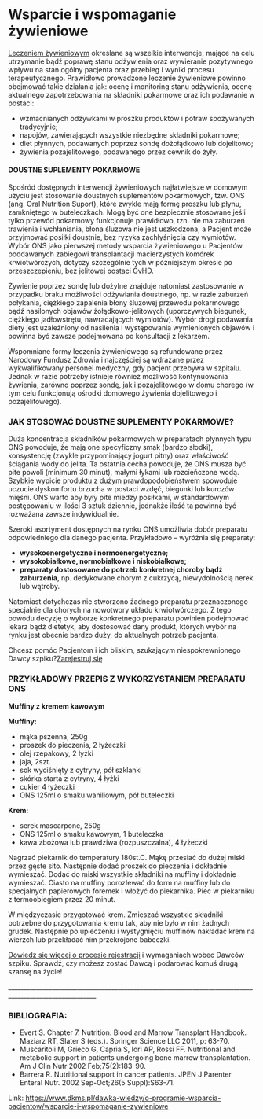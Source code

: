 # Wsparcie i wspomaganie żywieniowe

[Leczeniem żywieniowym](/dawka-wiedzy/o-programie-wsparcia-pacjentow/webinary-zywienie "Żywienie Pacjentów chorych na nowotwory krwi na różnych etapach choroby- webinary") określane są wszelkie interwencje, mające na celu utrzymanie bądź poprawę stanu odżywienia oraz wywieranie pozytywnego wpływu na stan ogólny pacjenta oraz przebieg i wyniki procesu terapeutycznego. Prawidłowo prowadzone leczenie żywieniowe powinno obejmować takie działania jak: ocenę i monitoring stanu odżywienia, ocenę aktualnego zapotrzebowania na składniki pokarmowe oraz ich podawanie w postaci:


* wzmacnianych odżywkami w proszku produktów i potraw spożywanych tradycyjnie;
* napojów, zawierających wszystkie niezbędne składniki pokarmowe;
* diet płynnych, podawanych poprzez sondę dożołądkowo lub dojelitowo;
* żywienia pozajelitowego, podawanego przez cewnik do żyły.


#### DOUSTNE SUPLEMENTY POKARMOWE


Spośród dostępnych interwencji żywieniowych najłatwiejsze w domowym użyciu jest stosowanie doustnych suplementów pokarmowych, tzw. ONS (ang. Oral Nutrition Suport), które zwykle mają formę proszku lub płynu, zamkniętego w buteleczkach. Mogą być one bezpiecznie stosowane jeśli tylko przewód pokarmowy funkcjonuje prawidłowo, tzn. nie ma zaburzeń trawienia i wchłaniania, błona śluzowa nie jest uszkodzona, a Pacjent może przyjmować posiłki doustnie, bez ryzyka zachłyśnięcia czy wymiotów. Wybór ONS jako pierwszej metody wsparcia żywieniowego u Pacjentów poddawanych zabiegowi transplantacji macierzystych komórek krwiotwórczych, dotyczy szczególnie tych w późniejszym okresie po przeszczepieniu, bez jelitowej postaci GvHD.


Żywienie poprzez sondę lub dożylne znajduje natomiast zastosowanie w przypadku braku możliwości odżywiania doustnego, np. w razie zaburzeń połykania, ciężkiego zapalenia błony śluzowej przewodu pokarmowego bądź nasilonych objawów żołądkowo\-jelitowych (uporczywych biegunek, ciężkiego jadłowstrętu, nawracających wymiotów). Wybór drogi podawania diety jest uzależniony od nasilenia i występowania wymienionych objawów i powinna być zawsze podejmowana po konsultacji z lekarzem.


Wspomniane formy leczenia żywieniowego są refundowane przez Narodowy Fundusz Zdrowia i najczęściej są wdrażane przez wykwalifikowany personel medyczny, gdy pacjent przebywa w szpitalu. Jednak w razie potrzeby istnieje również możliwość kontynuowania żywienia, zarówno poprzez sondę, jak i pozajelitowego w domu chorego (w tym celu funkcjonują ośrodki domowego żywienia dojelitowego i pozajelitowego).


### JAK STOSOWAĆ DOUSTNE SUPLEMENTY POKARMOWE?


Duża koncentracja składników pokarmowych w preparatach płynnych typu ONS powoduje, że mają one specyficzny smak (bardzo słodki), konsystencję (zwykle przypominający jogurt pitny) oraz właściwość ściągania wody do jelita. Ta ostatnia cecha powoduje, że ONS musza być pite powoli (minimum 30 minut), małymi łykami lub rozcieńczone wodą. Szybkie wypicie produktu z dużym prawdopodobieństwem spowoduje uczucie dyskomfortu brzucha w postaci wzdęć, biegunki lub kurczów mięśni. ONS warto aby były pite miedzy posiłkami, w standardowym postępowaniu w ilości 3 sztuk dziennie, jednakże ilość ta powinna być rozważana zawsze indywidualnie.


Szeroki asortyment dostępnych na rynku ONS umożliwia dobór preparatu odpowiedniego dla danego pacjenta. Przykładowo – wyróżnia się preparaty:


* **wysokoenergetyczne i normoenergetyczne;**
* **wysokobiałkowe, normobiałkowe i niskobiałkowe;**
* **preparaty dostosowane do potrzeb konkretnej choroby bądź zaburzenia**, np. dedykowane chorym z cukrzycą, niewydolnością nerek lub wątroby.


Natomiast dotychczas nie stworzono żadnego preparatu przeznaczonego specjalnie dla chorych na nowotwory układu krwiotwórczego. Z tego powodu decyzję o wyborze konkretnego preparatu powinien podejmować lekarz bądź dietetyk, aby dostosować dany produkt, których wybór na rynku jest obecnie bardzo duży, do aktualnych potrzeb pacjenta.


Chcesz pomóc Pacjentom i ich bliskim, szukającym niespokrewnionego Dawcy szpiku?[Zarejestruj się](/zarejestruj-sie-teraz "Zarejestruj sie teraz")
### PRZYKŁADOWY PRZEPIS Z WYKORZYSTANIEM PREPARATU ONS


**Muffiny z kremem kawowym**


**Muffiny:**


* mąka pszenna, 250g
* proszek do pieczenia, 2 łyżeczki
* olej rzepakowy, 2 łyżki
* jaja, 2szt.
* sok wyciśnięty z cytryny, pół szklanki
* skórka starta z cytryny, 4 łyżki
* cukier 4 łyżeczki
* ONS 125ml o smaku waniliowym, pół buteleczki


**Krem:**


* serek mascarpone, 250g
* ONS 125ml o smaku kawowym, 1 buteleczka
* kawa zbożowa lub prawdziwa (rozpuszczalna), 4 łyżeczki


Nagrzać piekarnik do temperatury 180st.C. Mąkę przesiać do dużej miski przez gęste sito. Następnie dodać proszek do pieczenia i dokładnie wymieszać. Dodać do miski wszystkie składniki na muffiny i dokładnie wymieszać. Ciasto na muffiny porozlewać do form na muffiny lub do specjalnych papierowych foremek i włożyć do piekarnika. Piec w piekarniku z termoobiegiem przez 20 minut.


W międzyczasie przygotować krem. Zmieszać wszystkie składniki potrzebne do przygotowania kremu tak, aby nie było w nim żadnych grudek. Następnie po upieczeniu i wystygnięciu muffinów nakładać krem na wierzch lub przekładać nim przekrojone babeczki.


[Dowiedz się więcej o procesie rejestracji](https://www.dkms.pl/dawka-wiedzy/o-rejestracji) i wymaganiach wobec Dawców szpiku. Sprawdź, czy możesz zostać Dawcą i podarować komuś drugą szansę na życie!


\_\_\_\_\_\_\_\_\_\_\_\_\_\_\_\_\_\_\_\_\_\_\_\_\_\_\_\_\_\_\_\_\_\_\_\_\_\_\_\_\_\_\_\_\_\_\_\_\_\_\_\_\_\_\_\_\_\_\_\_\_\_\_\_\_\_\_\_\_\_\_\_\_\_\_\_\_\_\_\_\_\_\_\_\_\_\_\_\_\_\_\_\_\_\_\_\_\_\_\_\_\_\_\_\_\_


### BIBLIOGRAFIA:


* Evert S. Chapter 7\. Nutrition. Blood and Marrow Transplant Handbook. Maziarz RT, Slater S (eds.). Springer Science LLC 2011, p: 63\-70\.
* Muscaritoli M, Grieco G, Capria S, Iori AP, Rossi FF. Nutritional and metabolic support in patients undergoing bone marrow transplantation. Am J Clin Nutr 2002 Feb;75(2\):183\-90\.
* Barrera R. Nutritional support in cancer patients. JPEN J Parenter Enteral Nutr. 2002 Sep\-Oct;26(5 Suppl):S63\-71\.


Link: https://www.dkms.pl/dawka-wiedzy/o-programie-wsparcia-pacjentow/wsparcie-i-wspomaganie-zywieniowe
